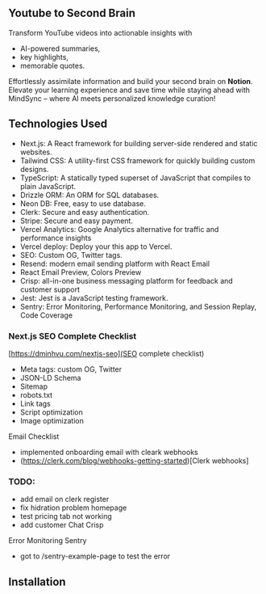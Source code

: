 ## Youtube to Second Brain

Transform YouTube videos into actionable insights with

- AI-powered summaries,
- key highlights,
- memorable quotes.

Effortlessly assimilate information and build your second brain on **Notion**.
Elevate your learning experience and save time while staying ahead with MindSync – where AI meets personalized knowledge curation!

## Technologies Used

- Next.js: A React framework for building server-side rendered and static websites.
- Tailwind CSS: A utility-first CSS framework for quickly building custom designs.
- TypeScript: A statically typed superset of JavaScript that compiles to plain JavaScript.
- Drizzle ORM: An ORM for SQL databases.
- Neon DB: Free, easy to use database.
- Clerk: Secure and easy authentication.
- Stripe: Secure and easy payment.
- Vercel Analytics: Google Analytics alternative for traffic and performance insights
- Vercel deploy: Deploy your this app to Vercel.
- SEO: Custom OG, Twitter tags.
- Resend: modern email sending platform with React Email
- React Email Preview, Colors Preview
- Crisp: all-in-one business messaging platform for feedback and customer support
- Jest: Jest is a JavaScript testing framework.
- Sentry: Error Monitoring, Performance Monitoring, and Session Replay, Code Coverage

### Next.js SEO Complete Checklist

[https://dminhvu.com/nextjs-seo](SEO complete checklist)

- Meta tags: custom OG, Twitter
- JSON-LD Schema
- Sitemap
- robots.txt
- Link tags
- Script optimization
- Image optimization

Email Checklist

- implemented onboarding email with cleark webhooks
- (https://clerk.com/blog/webhooks-getting-started)[Clerk webhooks]

### TODO:

- add email on clerk register
- fix hidration problem homepage
- test pricing tab not working
- add customer Chat Crisp

Error Monitoring Sentry

- got to /sentry-example-page to test the error

## Installation
